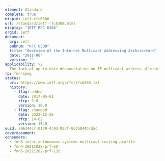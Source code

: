 ```yaml
---
element: Standard
complete: true
nispid: ietf-rfc6308
url: /standard/ietf-rfc6308.html
nisptag: "IETF RFC 6308"
orgid: ietf
document:
  org: ietf
  pubnum: "RFC 6308"
  title: "Overview of the Internet Multicast Addressing Architecture"
  date: "2011-06"
  version: ""
applicability: >2
  The lack of up-to-date documentation on IP multicast address allocation and assignment procedures has caused a great deal of confusion. To clarify the situation, this memo describes the allocation and assignment techniques and mechanisms currently (as of this writing) in use.
rp: fmn-cpwg
status:
  uri: https://www.ietf.org/rfc/rfc6308.txt
  history: 
    - flag: added
      date: 2017-05-01
      rfcp: 9-6
      version: 10.0
    - flag: changed
      date: 2022-12-20
      rfcp: 14-62
      version: 15.0
uuid: 766344c7-0139-4c9d-853f-8635844bcdac
coverdocument:
consumers:
  - fmn3-inter-autonomous-systems-multicast-routing-profile
  - fmn4-20211022-prf-60
  - fmn5-20221202-prf-132
---
```

